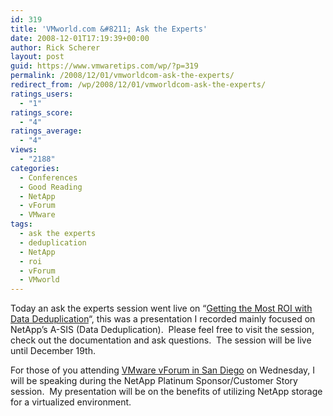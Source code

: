 ```yaml
---
id: 319
title: 'VMworld.com &#8211; Ask the Experts'
date: 2008-12-01T17:19:39+00:00
author: Rick Scherer
layout: post
guid: https://www.vmwaretips.com/wp/?p=319
permalink: /2008/12/01/vmworldcom-ask-the-experts/
redirect_from: /wp/2008/12/01/vmworldcom-ask-the-experts/
ratings_users:
  - "1"
ratings_score:
  - "4"
ratings_average:
  - "4"
views:
  - "2188"
categories:
  - Conferences
  - Good Reading
  - NetApp
  - vForum
  - VMware
tags:
  - ask the experts
  - deduplication
  - NetApp
  - roi
  - vForum
  - VMworld
---
```

Today an ask the experts session went live on &#8220;<a href="http://www.vmworld.com/community/experts/sddpc" target="_blank">Getting the Most ROI with Data Deduplication</a>&#8220;, this was a presentation I recorded mainly focused on NetApp&#8217;s A-SIS (Data Deduplication).  Please feel free to visit the session, check out the documentation and ask questions.  The session will be live until December 19th.

For those of you attending <a href="http://info.vmware.com/content/VirtualizationForum_Home?src=undefined&ossrc=undefined" target="_blank">VMware vForum in San Diego</a> on Wednesday, I will be speaking during the NetApp Platinum Sponsor/Customer Story session.  My presentation will be on the benefits of utilizing NetApp storage for a virtualized environment.